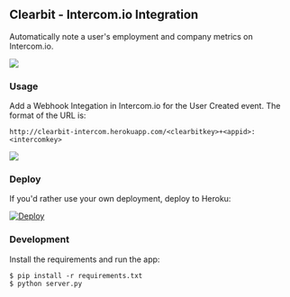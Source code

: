 ## Clearbit - Intercom.io Integration

Automatically note a user's employment and company metrics on Intercom.io.

![](http://i.imgur.com/CBzmn2B.png)

### Usage

Add a Webhook Integation in Intercom.io for the User Created event. The format of the URL is:

`http://clearbit-intercom.herokuapp.com/<clearbitkey>+<appid>:<intercomkey>`

![](http://i.imgur.com/UNKh3up.png)

### Deploy

If you'd rather use your own deployment, deploy to Heroku:

[![Deploy](https://www.herokucdn.com/deploy/button.png)](https://heroku.com/deploy)

### Development

Install the requirements and run the app:

```
$ pip install -r requirements.txt
$ python server.py
```


